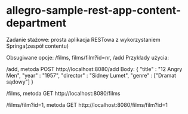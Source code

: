 # allegro-sample-rest-app-content-department
Zadanie stażowe: prosta aplikacja RESTowa z wykorzystaniem Springa(zespół contentu)

Obsugiwane opcje: /films, films/film?id=nr, /add
Przykłady użycia:

/add, metoda POST
http://localhost:8080/add
Body:
{
	"title" : "12 Angry Men",
	"year" : "1957",
	"director" : "Sidney Lumet",
	"genre" : ["Dramat sądowy"]
}

/films, metoda GET
http://localhost:8080/films

/films/film?id=1, metoda GET
http://localhost:8080/films/film?id=1

